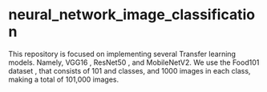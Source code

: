 # neural_network_image_classification
This repository is focused on implementing several  Transfer learning models. Namely, VGG16 , ResNet50 , and MobileNetV2. We use the Food101 dataset , that consists of 101 and classes, and 1000 images in each class, making a total of 101,000 images. 

